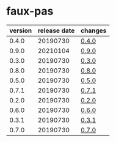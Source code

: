 # faux-pas	


|version|release date|changes|
|---|---|---|
|0.4.0|20190730|[0.4.0](./0.4.0-20190730.md)|
|0.9.0|20210104|[0.9.0](./0.9.0-20210104.md)|
|0.3.0|20190730|[0.3.0](./0.3.0-20190730.md)|
|0.8.0|20190730|[0.8.0](./0.8.0-20190730.md)|
|0.5.0|20190730|[0.5.0](./0.5.0-20190730.md)|
|0.7.1|20190730|[0.7.1](./0.7.1-20190730.md)|
|0.2.0|20190730|[0.2.0](./0.2.0-20190730.md)|
|0.6.0|20190730|[0.6.0](./0.6.0-20190730.md)|
|0.3.1|20190730|[0.3.1](./0.3.1-20190730.md)|
|0.7.0|20190730|[0.7.0](./0.7.0-20190730.md)|
